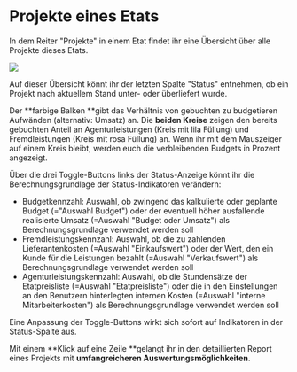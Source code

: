 # Projekte eines Etats

In dem Reiter "Projekte" in einem Etat findet ihr eine Übersicht über alle Projekte dieses Etats.&#x20;

![](../../.gitbook/assets/bildschirmfoto-2020-01-13-um-10.32.45.png)

Auf dieser Übersicht könnt ihr der letzten Spalte "Status" entnehmen, ob ein Projekt nach aktuellem Stand unter- oder überliefert wurde.&#x20;

Der **farbige Balken **gibt das Verhältnis von gebuchten zu budgetieren Aufwänden (alternativ: Umsatz) an. Die **beiden Kreise** zeigen den bereits gebuchten Anteil an Agenturleistungen (Kreis mit lila Füllung) und Fremdleistungen (Kreis mit rosa Füllung) an. Wenn ihr mit dem Mauszeiger auf einem Kreis bleibt, werden euch die verbleibenden Budgets in Prozent angezeigt.

Über die drei Toggle-Buttons links der Status-Anzeige könnt ihr die Berechnungsgrundlage der Status-Indikatoren verändern:

* Budgetkennzahl: Auswahl, ob zwingend das kalkulierte oder geplante Budget (="Auswahl Budget") oder der eventuell höher ausfallende realisierte Umsatz (=Auswahl "Budget oder Umsatz") als Berechnungsgrundlage verwendet werden soll
* Fremdleistungskennzahl: Auswahl, ob die zu zahlenden Lieferantenkosten (=Auswahl "Einkaufswert") oder der Wert, den ein Kunde für die Leistungen bezahlt (=Auswahl "Verkaufswert") als Berechnungsgrundlage verwendet werden soll
* Agenturleistungskennzahl: Auswahl, ob die Stundensätze der Etatpreisliste (=Auswahl "Etatpreisliste") oder die in den Einstellungen an den Benutzern hinterlegten internen Kosten (=Auswahl "interne Mitarbeiterkosten") als Berechnungsgrundlage verwendet werden soll

Eine Anpassung der Toggle-Buttons wirkt sich sofort auf Indikatoren in der Status-Spalte aus.

Mit einem **Klick auf eine Zeile **gelangt ihr in den detaillierten Report eines Projekts mit **umfangreicheren Auswertungsmöglichkeiten**.&#x20;
